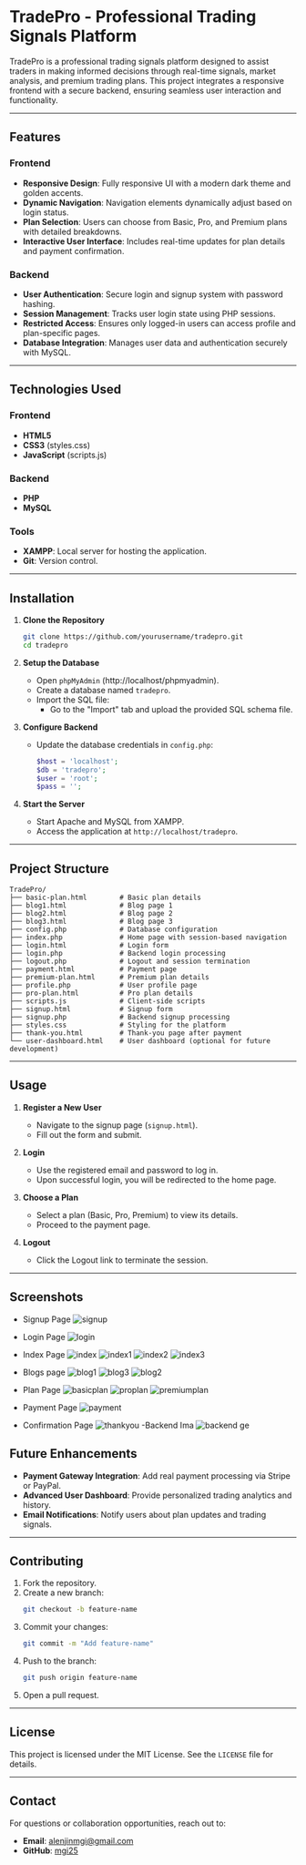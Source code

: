 
# TradePro - Professional Trading Signals Platform

TradePro is a professional trading signals platform designed to assist traders in making informed decisions through real-time signals, market analysis, and premium trading plans. This project integrates a responsive frontend with a secure backend, ensuring seamless user interaction and functionality.

---

## Features

### Frontend
- **Responsive Design**: Fully responsive UI with a modern dark theme and golden accents.
- **Dynamic Navigation**: Navigation elements dynamically adjust based on login status.
- **Plan Selection**: Users can choose from Basic, Pro, and Premium plans with detailed breakdowns.
- **Interactive User Interface**: Includes real-time updates for plan details and payment confirmation.

### Backend
- **User Authentication**: Secure login and signup system with password hashing.
- **Session Management**: Tracks user login state using PHP sessions.
- **Restricted Access**: Ensures only logged-in users can access profile and plan-specific pages.
- **Database Integration**: Manages user data and authentication securely with MySQL.

---

## Technologies Used

### Frontend
- **HTML5**
- **CSS3** (styles.css)
- **JavaScript** (scripts.js)

### Backend
- **PHP**
- **MySQL**

### Tools
- **XAMPP**: Local server for hosting the application.
- **Git**: Version control.

---

## Installation

1. **Clone the Repository**
   ```bash
   git clone https://github.com/yourusername/tradepro.git
   cd tradepro
   ```

2. **Setup the Database**
   - Open `phpMyAdmin` (http://localhost/phpmyadmin).
   - Create a database named `tradepro`.
   - Import the SQL file:
     - Go to the "Import" tab and upload the provided SQL schema file.

3. **Configure Backend**
   - Update the database credentials in `config.php`:
     ```php
     $host = 'localhost';
     $db = 'tradepro';
     $user = 'root';
     $pass = '';
     ```

4. **Start the Server**
   - Start Apache and MySQL from XAMPP.
   - Access the application at `http://localhost/tradepro`.

---

## Project Structure

```
TradePro/
├── basic-plan.html        # Basic plan details
├── blog1.html             # Blog page 1
├── blog2.html             # Blog page 2
├── blog3.html             # Blog page 3
├── config.php             # Database configuration
├── index.php              # Home page with session-based navigation
├── login.html             # Login form
├── login.php              # Backend login processing
├── logout.php             # Logout and session termination
├── payment.html           # Payment page
├── premium-plan.html      # Premium plan details
├── profile.php            # User profile page
├── pro-plan.html          # Pro plan details
├── scripts.js             # Client-side scripts
├── signup.html            # Signup form
├── signup.php             # Backend signup processing
├── styles.css             # Styling for the platform
├── thank-you.html         # Thank-you page after payment
└── user-dashboard.html    # User dashboard (optional for future development)
```

---

## Usage

1. **Register a New User**
   - Navigate to the signup page (`signup.html`).
   - Fill out the form and submit.

2. **Login**
   - Use the registered email and password to log in.
   - Upon successful login, you will be redirected to the home page.

3. **Choose a Plan**
   - Select a plan (Basic, Pro, Premium) to view its details.
   - Proceed to the payment page.

4. **Logout**
   - Click the Logout link to terminate the session.

---
## Screenshots
   - Signup Page
      ![signup](https://github.com/user-attachments/assets/80156ed3-2307-4d76-8121-ec2c2526c683)

   - Login Page
      ![login](https://github.com/user-attachments/assets/3a03ca5d-20c6-4ef1-b683-31e4ef595637)

   - Index Page
      ![index](https://github.com/user-attachments/assets/a4065704-ffc5-4d2e-8bf3-1e1d98f6d086)
      ![index1](https://github.com/user-attachments/assets/07b24a67-8e45-4aea-bcc9-e669254059f2)
      ![index2](https://github.com/user-attachments/assets/5ae616f0-e1c0-4d94-b5c1-7e510b21523f)
      ![index3](https://github.com/user-attachments/assets/c2e1bfc8-113a-4569-97c5-3e3955225fc3)
   - Blogs page
      ![blog1](https://github.com/user-attachments/assets/9ed44caa-20f4-46f2-83eb-771786b86cc3)
      ![blog3](https://github.com/user-attachments/assets/f443a46d-0795-4229-95da-fbee2577d51f)
      ![blog2](https://github.com/user-attachments/assets/34ec3c8e-5895-451a-9fec-93cf8a1f374c)
   - Plan Page
      ![basicplan](https://github.com/user-attachments/assets/b165da96-9ddc-4f87-864e-96701d36441d)
      ![proplan](https://github.com/user-attachments/assets/ce510e48-c4d3-4d09-b7e8-77a3a1670ccf)
      ![premiumplan](https://github.com/user-attachments/assets/24e86903-cf1f-46ab-a0b0-39fd84502bb9)
   - Payment Page
      ![payment](https://github.com/user-attachments/assets/13de259d-b121-4eac-a934-56236b55da54)
   - Confirmation Page
     ![thankyou](https://github.com/user-attachments/assets/cfaa32a8-9c22-468e-bcab-0bf44c82d067)
   -Backend Ima
      ![backend](https://github.com/user-attachments/assets/0a423cdb-8719-4dc3-810b-6a1296e4e395)
ge
      


## Future Enhancements
- **Payment Gateway Integration**: Add real payment processing via Stripe or PayPal.
- **Advanced User Dashboard**: Provide personalized trading analytics and history.
- **Email Notifications**: Notify users about plan updates and trading signals.

---

## Contributing

1. Fork the repository.
2. Create a new branch:
   ```bash
   git checkout -b feature-name
   ```
3. Commit your changes:
   ```bash
   git commit -m "Add feature-name"
   ```
4. Push to the branch:
   ```bash
   git push origin feature-name
   ```
5. Open a pull request.

---

## License
This project is licensed under the MIT License. See the `LICENSE` file for details.

---

## Contact
For questions or collaboration opportunities, reach out to:
- **Email**: alenjinmgi@gmail.com
- **GitHub**: [mgi25](https://github.com/yourusername)
